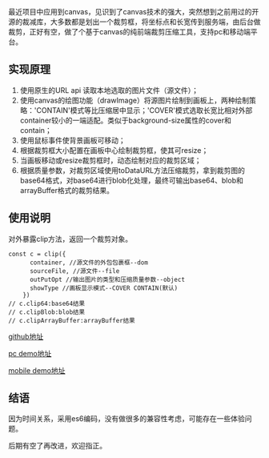 最近项目中应用到canvas，见识到了canvas技术的强大，突然想到之前用过的开源的裁减库，大多数都是划出一个裁剪框，将坐标点和长宽传到服务端，由后台做裁剪，正好有空，做了个基于canvas的纯前端裁剪压缩工具，支持pc和移动端平台。

## 实现原理
1. 使用原生的URL api 读取本地选取的图片文件（源文件）；
2. 使用canvas的绘图功能（drawImage）将源图片绘制到画板上，两种绘制策略：'CONTAIN'模式等比压缩居中显示；'COVER'模式选取长宽比相对外部container较小的一端适配。类似于background-size属性的cover和contain；
3. 使用鼠标事件使背景画板可移动；
4. 根据裁剪框大小配置在画板中心绘制裁剪框，使其可resize；
5. 当画板移动或resize裁剪框时，动态绘制对应的裁剪区域；
6. 根据质量参数，对裁剪区域使用toDataURL方法压缩裁剪，拿到裁剪图的base64格式，对base64进行blob化处理，最终可输出base64、blob和arrayBuffer格式的裁剪结果。

## 使用说明
对外暴露clip方法，返回一个裁剪对象。
```
const c = clip({
      container, //源文件的外包包裹框--dom
      sourceFile, //源文件--file
      outPutOpt //输出图片的类型和压缩质量参数--object
      showType //画板显示模式--COVER CONTAIN(默认)
    })
// c.clip64:base64结果
// c.clipBlob:blob结果
// c.clipArrayBuffer:arrayBuffer结果
```
[github地址](https://github.com/crazyMary/canvasClip)

[pc demo地址](https://crazymary.github.io/canvasClip/demo)

[mobile demo地址](https://crazymary.github.io/canvasClip/demo/mobile.html)

## 结语
因为时间关系，采用es6编码，没有做很多的兼容性考虑，可能存在一些体验问题。

后期有空了再改进，欢迎指正。

